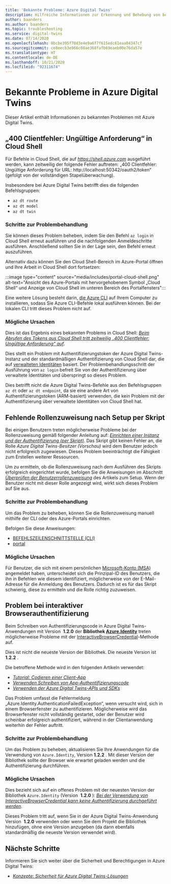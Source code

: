 ```yaml
---
title: 'Bekannte Probleme: Azure Digital Twins'
description: Hilfreiche Informationen zur Erkennung und Behebung von bekannten Problemen mit Azure Digital Twins.
author: baanders
ms.author: baanders
ms.topic: troubleshooting
ms.service: digital-twins
ms.date: 07/14/2020
ms.openlocfilehash: 8bcbe395f78d3e4e9a6f7f615edc61eaa04347cf
ms.sourcegitcommit: ce8eecb3e966c08ae368fafb69eaeb00e76da57e
ms.translationtype: HT
ms.contentlocale: de-DE
ms.lasthandoff: 10/21/2020
ms.locfileid: "92311674"
---
```

# <a name="known-issues-in-azure-digital-twins"></a>Bekannte Probleme in Azure Digital Twins

Dieser Artikel enthält Informationen zu bekannten Problemen mit Azure Digital Twins.

## <a name="400-client-error-bad-request-in-cloud-shell"></a>„400 Clientfehler: Ungültige Anforderung“ in Cloud Shell

Für Befehle in Cloud Shell, die auf *https://shell.azure.com* ausgeführt werden, kann zeitweilig der folgende Fehler auftreten: „400 Clientfehler: Ungültige Anforderung für URL: http://localhost:50342/oauth2/token“ (gefolgt von der vollständigen Stapelüberwachung).

Insbesondere bei Azure Digital Twins betrifft dies die folgenden Befehlsgruppen:
* `az dt route`
* `az dt model`
* `az dt twin`

### <a name="troubleshooting-steps"></a>Schritte zur Problembehandlung

Sie können dieses Problem beheben, indem Sie den Befehl `az login` in Cloud Shell erneut ausführen und die nachfolgenden Anmeldeschritte ausführen. Anschließend sollten Sie in der Lage sein, den Befehl erneut auszuführen.

Alternativ dazu können Sie den Cloud Shell-Bereich im Azure-Portal öffnen und Ihre Arbeit in Cloud Shell dort fortsetzen:

:::image type="content" source="media/includes/portal-cloud-shell.png" alt-text="Ansicht des Azure-Portals mit hervorgehobenem Symbol „Cloud Shell“ und Anzeige von Cloud Shell im unteren Bereich des Portalfensters":::

Eine weitere Lösung besteht darin, [die Azure CLI](/cli/azure/install-azure-cli?view=azure-cli-latest) auf Ihrem Computer zu installieren, sodass Sie Azure CLI-Befehle lokal ausführen können. Bei der lokalen CLI tritt dieses Problem nicht auf.

### <a name="possible-causes"></a>Mögliche Ursachen

Dies ist das Ergebnis eines bekannten Problems in Cloud Shell: [*Beim Abrufen des Tokens aus Cloud Shell tritt zeitweilig „400 Clientfehler: Ungültige Anforderung“ auf*](https://github.com/Azure/azure-cli/issues/11749).

Dies stellt ein Problem mit Authentifizierungstoken der Azure Digital Twins-Instanz und der standardmäßigen Authentifizierung von Cloud Shell dar, die auf [verwalteten Identitäten](../active-directory/managed-identities-azure-resources/overview.md) basiert. Der Problembehandlungsschritt der Ausführung von `az login` befreit Sie von der Authentifizierung über verwaltete Identitäten und überspringt so dieses Problem.

Dies betrifft nicht die Azure Digital Twins-Befehle aus den Befehlsgruppen `az dt` oder `az dt endpoint`, da sie eine andere Art von Authentifizierungstoken (ARM-basiert) verwenden, die kein Problem mit der Authentifizierung über verwaltete Identitäten von Cloud Shell hat.

## <a name="missing-role-assignment-after-scripted-setup"></a>Fehlende Rollenzuweisung nach Setup per Skript

Bei einigen Benutzern treten möglicherweise Probleme bei der Rollenzuweisung gemäß folgender Anleitung auf: [ *Einrichten einer Instanz und der Authentifizierung (per Skript)*](how-to-set-up-instance-scripted.md). Das Skript gibt keinen Fehler an, die Rolle *Azure Digital Twins-Besitzer (Vorschau)* wird dem Benutzer jedoch nicht erfolgreich zugewiesen. Dieses Problem beeinträchtigt die Fähigkeit zum Erstellen weiterer Ressourcen.

Um zu ermitteln, ob die Rollenzuweisung nach dem Ausführen des Skripts erfolgreich eingerichtet wurde, befolgen Sie die Anweisungen im Abschnitt [*Überprüfen der Benutzerrollenzuweisung*](how-to-set-up-instance-scripted.md#verify-user-role-assignment) des Artikels zum Setup. Wenn der Benutzer nicht mit dieser Rolle angezeigt wird, wirkt sich dieses Problem auf Sie aus.

### <a name="troubleshooting-steps"></a>Schritte zur Problembehandlung

Um das Problem zu beheben, können Sie die Rollenzuweisung manuell mithilfe der CLI oder des Azure-Portals einrichten. 

Befolgen Sie diese Anweisungen:
* [BEFEHLSZEILENSCHNITTSTELLE (CLI)](how-to-set-up-instance-cli.md#set-up-user-access-permissions)
* [portal](how-to-set-up-instance-portal.md#set-up-user-access-permissions)

### <a name="possible-causes"></a>Mögliche Ursachen

Für Benutzer, die sich mit einem persönlichen [Microsoft-Konto (MSA)](https://account.microsoft.com/account) angemeldet haben, unterscheidet sich die Prinzipal-ID des Benutzers, die ihn in Befehlen wie diesem identifiziert, möglicherweise von der E-Mail-Adresse für die Anmeldung des Benutzers. Dadurch ist es für das Skript schwierig, diese zu ermitteln und die Rolle richtig zuzuweisen.

## <a name="issue-with-interactive-browser-authentication"></a>Problem bei interaktiver Browserauthentifizierung

Beim Schreiben von Authentifizierungscode in Azure Digital Twins-Anwendungen mit Version  **1.2.0** der **Bibliothek [Azure.Identity](/dotnet/api/azure.identity?view=azure-dotnet)** treten möglicherweise Probleme mit der [InteractiveBrowserCredential](/dotnet/api/azure.identity.interactivebrowsercredential?view=azure-dotnet)-Methode auf.

Dies ist nicht die neueste Version der Bibliothek. Die neueste Version ist **1.2.2** .

Die betroffene Methode wird in den folgenden Artikeln verwendet: 
* [*Tutorial: Codieren einer Client-App*](tutorial-code.md)
* [*Verwenden Schreiben von App-Authentifizierungscode*](how-to-authenticate-client.md)
* [*Verwenden der Azure Digital Twins-APIs und SDKs*](how-to-use-apis-sdks.md)

Das Problem umfasst die Fehlermeldung „Azure.Identity.AuthenticationFailedException“, wenn versucht wird, sich in einem Browserfenster zu authentifizieren. Möglicherweise wird das Browserfenster nicht vollständig gestartet, oder der Benutzer wird scheinbar erfolgreich authentifiziert, während in der Clientanwendung weiterhin der Fehler auftritt.

### <a name="troubleshooting-steps"></a>Schritte zur Problembehandlung

Um das Problem zu beheben, aktualisieren Sie Ihre Anwendungen für die Verwendung von `Azure.Identity`, Version **1.2.2** . Mit dieser Version der Bibliothek sollte der Browser wie erwartet geladen werden und die Authentifizierung durchführen.

### <a name="possible-causes"></a>Mögliche Ursachen

Dies bezieht sich auf ein offenes Problem mit der neuesten Version der Bibliothek `Azure.Identity` (Version  **1.2.0** ): [*Bei der Verwendung von InteractiveBrowserCredential kann keine Authentifizierung durchgeführt werden*](https://github.com/Azure/azure-sdk-for-net/issues/13940).

Dieses Problem tritt auf, wenn Sie in der Azure Digital Twins-Anwendung Version  **1.2.0** verwenden oder wenn Sie dem Projekt die Bibliothek hinzufügen, ohne eine Version anzugeben (da dann ebenfalls standardmäßig die neueste Version verwendet wird).

## <a name="next-steps"></a>Nächste Schritte

Informieren Sie sich weiter über die Sicherheit und Berechtigungen in Azure Digital Twins:
* [*Konzepte: Sicherheit für Azure Digital Twins-Lösungen*](concepts-security.md)